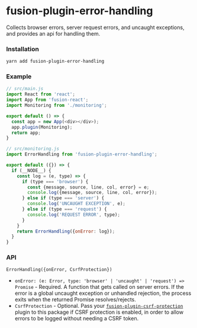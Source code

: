 # fusion-plugin-error-handling

Collects browser errors, server request errors, and uncaught exceptions, and provides an api for handling them.

### Installation

```sh
yarn add fusion-plugin-error-handling
```

### Example

```js
// src/main.js
import React from 'react';
import App from 'fusion-react';
import Monitoring from './monitoring';

export default () => {
  const app = new App(<div></div>);
  app.plugin(Monitoring);
  return app;
}

// src/monitoring.js
import ErrorHandling from 'fusion-plugin-error-handling';

export default ({}) => {
  if (__NODE__) {
    const log = (e, type) => {
      if (type === 'browser') {
        const {message, source, line, col, error} = e;
        console.log({message, source, line, col, error});
      } else if (type === 'server') {
        console.log('UNCAUGHT EXCEPTION', e);
      } else if (type === 'request') {
        console.log('REQUEST ERROR', type);
      }
    }
    return ErrorHandling({onError: log});
  }
}
```

### API

`ErrorHandling({onError, CsrfProtection})`

- `onError: (e: Error, type: 'browser' | 'uncaught' | 'request') => Promise` - Required. A function that gets called on server errors. If the error is a global uncaught exception or unhandled rejection, the process exits when the returned Promise resolves/rejects.
- `CsrfProtection` - Optional. Pass your [`fusion-plugin-csrf-protection`](../fusion-plugin-csrf-protection) plugin to this package if CSRF protection is enabled, in order to allow errors to be logged without needing a CSRF token.
